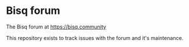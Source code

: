 # Bisq forum
The Bisq forum at https://bisq.community

This repository exists to track issues with the forum and it's maintenance.
